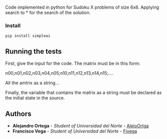 
Code implemented in python for Sudoku X problems of size 6x6. Applying search to * for the search of the solution.


### Install
```
pip install simpleai
```

## Running the tests

<p>First, give the input for the code. The matrix must be in this form:</p>
<p>n00,n01,n02,n03,n04,n05;n10,n11,n12,n13,n14,n15;....</p>
<p>All the amtrix as a string...</p>
</p>
<p>Finally, the variable that contains the matrix as a string
must be declared as the initial state in the source.</p>


## Authors

* **Alejandro Ortega** - *Student of Universidad del Norte* - [AlejoOrtga](https://github.com/AlejoOrtega)
* **Francisco Vega** - *Student of Universidad del Norte* - [Fjvega](https://github.com/Fjvega)

